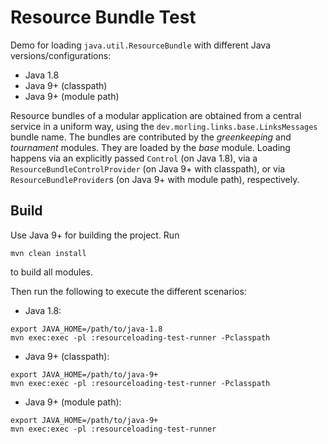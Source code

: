 # Resource Bundle Test

Demo for loading `java.util.ResourceBundle` with different Java versions/configurations:

* Java 1.8
* Java 9+ (classpath)
* Java 9+ (module path)

Resource bundles of a modular application are obtained from a central service in a uniform way,
using the `dev.morling.links.base.LinksMessages` bundle name.
The bundles are contributed by the _greenkeeping_ and _tournament_ modules.
They are loaded by the _base_ module.
Loading happens via an explicitly passed `Control` (on Java 1.8),
via a `ResourceBundleControlProvider` (on Java 9+ with classpath),
or via `ResourceBundleProvider`s (on Java 9+ with module path),
respectively.

## Build

Use Java 9+ for building the project. Run

```
mvn clean install
```

to build all modules.

Then run the following to execute the different scenarios:

* Java 1.8:

```
export JAVA_HOME=/path/to/java-1.8
mvn exec:exec -pl :resourceloading-test-runner -Pclasspath
```

* Java 9+ (classpath):

```
export JAVA_HOME=/path/to/java-9+
mvn exec:exec -pl :resourceloading-test-runner -Pclasspath
```

* Java 9+ (module path):

```
export JAVA_HOME=/path/to/java-9+
mvn exec:exec -pl :resourceloading-test-runner
```
